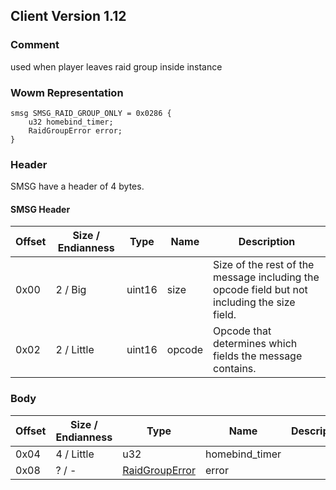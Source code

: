 ## Client Version 1.12

### Comment

used when player leaves raid group inside instance

### Wowm Representation
```rust,ignore
smsg SMSG_RAID_GROUP_ONLY = 0x0286 {
    u32 homebind_timer;
    RaidGroupError error;
}
```
### Header
SMSG have a header of 4 bytes.

#### SMSG Header
| Offset | Size / Endianness | Type   | Name   | Description |
| ------ | ----------------- | ------ | ------ | ----------- |
| 0x00   | 2 / Big           | uint16 | size   | Size of the rest of the message including the opcode field but not including the size field.|
| 0x02   | 2 / Little        | uint16 | opcode | Opcode that determines which fields the message contains.|
### Body
| Offset | Size / Endianness | Type | Name | Description | Comment |
| ------ | ----------------- | ---- | ---- | ----------- | ------- |
| 0x04 | 4 / Little | u32 | homebind_timer |  |  |
| 0x08 | ? / - | [RaidGroupError](raidgrouperror.md) | error |  |  |
